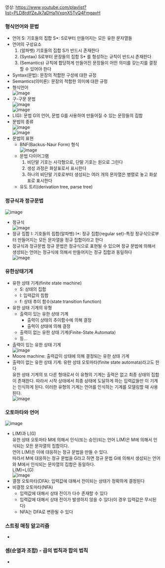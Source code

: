 영상: https://www.youtube.com/playlist?list=PLD8rdlfZeJk7aDHa1VxqnX5TyQ4FmgavH

### 형식언어와 문법
- 언어
  S: 기호들의 집합
  S*: S로부터 만들어지는 모든 유한 문자열들
- 언어의 구성요소
  1. (알파벳) 기호들의 집합 S가 반드시 존재한다
  2. (Syntax) S로부터 문장들의 집합 S* 를 형성하는 규칙이 반드시 존재한다
  3. (Semantics) 규칙에 합당하게 만들어진 문장들이 어떤 의미를 갖는지를 결정할 수 있어야 한다
- Syntax(문법): 문장의 적합한 구성에 대한 규정
- Semantics(의미론): 문장의 적합한 의미에 대한 규정
- 형식언어   
![image](https://user-images.githubusercontent.com/28378553/124775605-b7a4cd80-df79-11eb-9030-c5f9b73aad9d.png)
- 구-구문 문법   
![image](https://user-images.githubusercontent.com/28378553/124775735-d4410580-df79-11eb-8079-afc58ddebfda.png)   
![image](https://user-images.githubusercontent.com/28378553/124776157-2d109e00-df7a-11eb-954f-fde30459150d.png)
- L(G): 문법 G의 언어, 문법 G를 사용하여 만들어질 수 있는 문장들의 집합
- 문법의 종류   
![image](https://user-images.githubusercontent.com/28378553/124776876-c0e26a00-df7a-11eb-84c8-b01cf7145a68.png)   
![image](https://user-images.githubusercontent.com/28378553/124777179-fdae6100-df7a-11eb-92c4-1130993ffab1.png)
- 문법의 표현
  + BNF(Backus-Naur Form) 형식   
  ![image](https://user-images.githubusercontent.com/28378553/124777767-6695d900-df7b-11eb-86e0-82b7744d58de.png)
  + 문법 다이어그램
    1. 비단말 기호는 사각형으로, 단말 기호는 원으로 그린다
    2. 생성 과정은 화살표로서 표시한다
    3. 하나의 비단말 기호로부터 생성되는 여러 개의 문자열은 병렬로 놓고 화살표로 표시한다
  + 유도 트리(derivation tree, parse tree)

### 정규식과 정규문법
![image](https://user-images.githubusercontent.com/28378553/124778487-f9367800-df7b-11eb-8ebc-b778ffa5b332.png)
- 정규식   
![image](https://user-images.githubusercontent.com/28378553/124778704-2125db80-df7c-11eb-97cf-290e73a89d75.png)
- 정규 집합
I: 기호들의 집합(알파벳)
I*: 정규 집합(regular set)-특정 정규식으로부터 만들어지는 모든 문자열을 정규 집합이라고 한다
- 정규식과 정규문법
정규 문법은 정규식으로 표현될 수 있으며 정규 문법에 의해서 생성되는 언어는 정규식에 의해서 만들어지는 정규 집합과 동일하다   
![image](https://user-images.githubusercontent.com/28378553/124779371-af9a5d00-df7c-11eb-9c65-957471d76d4d.png)

### 유한상태기계
- 유한 상태 기계(finite state machine)
  + S: 상태의 집합
  + I: 입력값의 집합
  + f: 상태 추이 함수(state transition function)
- 유한 상태 기계의 유형
  + 출력이 있는 유한 상태 기계
    - 출력이 상태의 추이함수에 의해 결정
    - 출력이 상태에 의해 결정
  + 출력이 없는 유한 상태 기계(Finite-State Automata)
  + 등...
- 출력이 있는 유한 상태 기계   
![image](https://user-images.githubusercontent.com/28378553/124780360-7dd5c600-df7d-11eb-9b8a-830cdfa680cd.png)
- Moore machine: 출력값이 상태에 의해 결정되는 유한 상태 기계
- 출력이 없는 유한 상태 기계: 유한 상태 오토마타(finite state automata)라고도 한다   
유한 상태 기계의 또 다른 형태로서 이 유형의 기계는 출력은 없고 최종 상태의 집합이 존재한다. 따라서 시작 상태에서 최종 상태에 도달하게 하는 입력값들만 이 기계는 인식하게 된다. 이러한 유형의 기계는 언어를 인식하는 기계를 모델링할 때 사용된다.   
![image](https://user-images.githubusercontent.com/28378553/124782249-0b65e580-df7f-11eb-83d6-487bd43e64cd.png)

### 오토마타와 언어
![image](https://user-images.githubusercontent.com/28378553/124783058-b9718f80-df7f-11eb-9a62-3a5073382d76.png)
- L(M)과 L(G)   
유한 상태 오토마타 M에 의해서 인식(또는 승인)되는 언어 L(M)은 M에 의해서 인식되는 모든 문자열의 집합이다.   
언어 L(M)은 이에 대응하는 정규 문법을 만들 수 있다.   
따라서 M에 대응하는 정규 문법을 G라고 하면 정규 문법 G에 의해서 생성되는 언어와 M에서 인식되는 문자열의 집합은 동일하다.   
L(M)=L(G)   
![image](https://user-images.githubusercontent.com/28378553/124784969-67316e00-df81-11eb-89ab-51f951a401d6.png)
- 결정 오토마타(DFA): 입력값에 대해서 전이되는 상태가 정확하게 결정된다
- 비결정 오토마타(NFA)
  + 입력값에 대해서 상태 전이가 다수 존재할 수 있다
  + 입력값에 대해서 상태 전이가 발생하지 않을 수 있다(이 경우 입력값은 무시된다)
  + NFA는 DFA로 변환될 수 있다
 
### 스트링 매칭 알고리즘
- 

### 셈(순열과 조합) - 곱의 법칙과 합의 법칙
-
